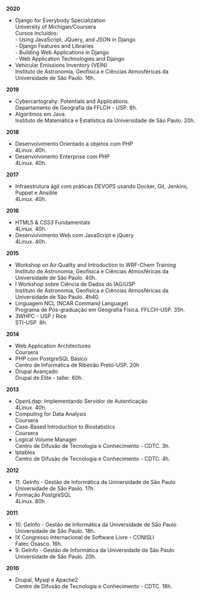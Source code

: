 **2020**
<ul>

  <li> Django for Everybody Specialization
    <a href="{{base_path}}/files/certificados/cursos/2020/Django-for-Everybody-Specialization-M47AXNJ938Q5.pdf"><i class="fa fa-file-pdf"></i></a>
    <a href="https://coursera.org/verify/specialization/M47AXNJ938Q5"><i class="fas fa-globe"></i></a>
    <br> University of Michigan/Coursera
    <br> Cursos incluídos:
    <br>
    - Using JavaScript, JQuery, and JSON in Django
      <a href="{{base_path}}/files/certificados/cursos/2020/Using-JavaScript-JQuery-and-JSON-in-Django-TQGD5W3YKHAZ.pdf"><i class="fa fa-file-pdf"></i></a>
    <br>
    - Django Features and Libraries
      <a href="{{base_path}}/files/certificados/cursos/2020/Django-Features and-Libraries-University-of-Michigan-L5RWB7VYKXWJ.pdf"><i class="fa fa-file-pdf"></i></a>
    <br>
    - Building Web Applications in Django
      <a href="{{base_path}}/files/certificados/cursos/2020/Building-Web-Applications-in-Django-MMH82VDDN66A.pdf"><i class="fa fa-file-pdf"></i></a>
    <br>
    - Web Application Technologies and Django
      <a href="{{base_path}}/files/certificados/cursos/2020/Coursera-Web-Application-Technologies-and-Django-7GZE6C8LK9RB.pdf"><i class="fa fa-file-pdf"></i></a>
  </li>

  <li>
    Vehicular Emissions Inventory (VEIN)
    <br> Instituto de Astronomia, Geofísica e Ciências Atmosféricas da Universidade de São Paulo. 16h.
  </li>

</ul>

**2019**
<ul>
  <li> Cybercartograhy: Potentials and Applications. 
    <a href="{{base_path}}/files/certificados/cursos/2019/Cybercartograhy.pdf"><i class="fa fa-file-pdf"></i></a>
    <br> Departamento de Geografia da FFLCH - USP. 8h.
  </li>

  <li> Algoritmos em Java.
    <br> Instituto de Matemática e Estatística  da Universidade de São Paulo. 20h.
  </li>
</ul>

**2018**
<ul>

  <li> Desenvolvimento Orientado a objetos com PHP
    <a href="{{base_path}}/files/certificados/cursos/2018/OO.pdf"><i class="fa fa-file-pdf"></i></a>
    <br> 4Linux. 40h.
  </li>

  <li> Desenvolvimento Enterprise com PHP
    <a href="{{base_path}}/files/certificados/cursos/2018/php.pdf"><i class="fa fa-file-pdf"></i></a>
    <br> 4Linux. 40h.
  </li>

</ul>

**2017**
<ul>
  <li> Infraestrutura ágil com práticas DEVOPS usando Docker, Git, Jenkins, Puppet e Ansible
    <a href="{{base_path}}/files/certificados/cursos/2017/4Linux-devops.pdf"><i class="fa fa-file-pdf"></i></a>
    <br> 4Linux. 40h.
  </li>
</ul>

**2016**
<ul>
  <li> HTML5 & CSS3 Fundamentals
    <a href="{{base_path}}/files/certificados/cursos/2016/html.pdf"><i class="fa fa-file-pdf"></i></a>
    <br> 4Linux. 40h.
  </li>

  <li> Desenvolvimento Web com JavaScript e jQuery
    <a href="{{base_path}}/files/certificados/cursos/2016/js.pdf"><i class="fa fa-file-pdf"></i></a>
    <br> 4Linux. 40h.
  </li>

</ul>

**2015**
<ul>
  <li> Workshop on Air Quality and Introduction to WRF-Chem Training
    <a href="{{base_path}}/files/certificados/eventos/2015/wrf.pdf"><i class="fa fa-file-pdf"></i></a>
    <br> Instituto de Astronomia, Geofísica e Ciências Atmosféricas da Universidade de São Paulo. 40h.
  </li>

  <li> I Workshop sobre Ciência de Dados do IAG/USP 
    <a href="{{base_path}}/files/certificados/eventos/2015/iag-bigdata.pdf"><i class="fa fa-file-pdf"></i></a>
    <br> Instituto de Astronomia, Geofísica e Ciências Atmosféricas da Universidade de São Paulo. 4h40.
  </li>

  <li> Linguagem NCL (NCAR Command Language)
    <a href="{{base_path}}/files/certificados/cursos/2015/ncl.pdf"><i class="fa fa-file-pdf"></i></a>
    <br> Programa de Pós-graduação em Geografia Física. FFLCH-USP. 35h.
  </li>

  <li> 3WHPC - USP / Rice
    <a href="{{base_path}}/files/certificados/cursos/2015/3WHPC.pdf"><i class="fa fa-file-pdf"></i></a>
    <br> STI-USP. 8h.
  </li>

</ul>

**2014**
<ul>

  <li> Web Application Architectures
    <a href="{{base_path}}/files/certificados/cursos/2014/webapplications.pdf"><i class="fa fa-file-pdf"></i></a>
    <br> Coursera
  </li>

  <li> PHP com PostgreSQL Básico
    <a href="{{base_path}}/files/certificados/cursos/2014/cirp.pdf"><i class="fa fa-file-pdf"></i></a>
    <br> Centro de Informática de Ribeirão Preto-USP. 20h
  </li>

  <li> Drupal Avançado
    <a href="{{base_path}}/files/certificados/cursos/2014/drupal.pdf"><i class="fa fa-file-pdf"></i></a>
    <br> Drupal de Elite - taller. 60h.
  </li>

</ul>

**2013**
<ul>
  <li> OpenLdap: Implementando Servidor de Autenticação
    <a href="{{base_path}}/files/certificados/cursos/2013/ldap.pdf"><i class="fa fa-file-pdf"></i></a>
    <br> 4Linux. 40h.
  </li>

  <li> Computing for Data Analysis
    <a href="{{base_path}}/files/certificados/cursos/2013/computing_for_data_analysis.pdf"><i class="fa fa-file-pdf"></i></a>
    <br> Coursera
  </li>

  <li> Case-Based Introduction to Biostatistics
    <a href="{{base_path}}/files/certificados/cursos/2013/bio.pdf"> <i class="fa fa-file-pdf"></i></a>
    <br> Coursera
  </li>

  <li> Logical Volume Manager
    <a href="{{base_path}}/files/certificados/cursos/2013/lvm.png"><i class="fa fa-file-pdf"></i></a>
    <br> Centro de Difusão de Tecnologia e Conhecimento - CDTC. 3h.
  </li>

  <li> Iptables
    <a href="{{base_path}}/files/certificados/cursos/2013/iptables.png"><i class="fa fa-file-pdf"></i></a>
    <br> Centro de Difusão de Tecnologia e Conhecimento - CDTC. 4h.
  </li>

</ul>

**2012**
<ul>
  <li> 11. GeInfo - Gestão de Informática da Universidade de São Paulo
    <a href="{{base_path}}/files/certificados/eventos/2012/geinfo.pdf"><i class="fa fa-file-pdf"></i></a>
    <br> Universidade de São Paulo. 17h.
  </li>
  <li> Formação PostgreSQL
    <a href="{{base_path}}/files/certificados/cursos/2012/postgresql.pdf"><i class="fa fa-file-pdf"></i></a>
    <br> 4Linux. 80h.
  </li>
</ul>

**2011**
<ul>
  <li> 10. GeInfo - Gestão de Informática da Universidade de São Paulo
    <a href="{{base_path}}/files/certificados/eventos/2011/GeInfo.pdf"><i class="fa fa-file-pdf"></i></a>
    <br> Universidade de São Paulo. 18h.
  </li>
  <li> IX Congresso Internacional de  Software  Livre - CONISLI
    <a href="{{base_path}}/files/certificados/eventos/2011/conisli.pdf"><i class="fa fa-file-pdf"></i></a>
    <br> Fatec Osasco. 16h.
  </li>
  <li> 9. GeInfo - Gestão de Informática da Universidade de São Paulo
    <a href="{{base_path}}/files/certificados/eventos/2010/geinfo.pdf"><i class="fa fa-file-pdf"></i></a>
    <br> Universidade de São Paulo. 20h.
  </li>
</ul>

**2010**
<ul>
  <li> Drupal, Mysql e Apache2
    <a href="{{base_path}}/files/certificados/cursos/2010/drupal.png"><i class="fa fa-file-pdf"></i></a>
    <br> Centro de Difusão de Tecnologia e Conhecimento - CDTC. 18h.
  </li>
</ul>

